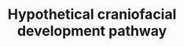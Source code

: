 ---
annotations:
- id: PW:0000003
  parent: signaling pathway
  type: Pathway Ontology
  value: signaling pathway
- id: DOID:9296
  type: Disease Ontology
  value: cleft lip
- id: PW:0000650
  parent: signaling pathway
  type: Pathway Ontology
  value: signaling pathway pertinent to development
authors:
- AARandCo
- MaintBot
- Eweitz
- Khanspers
citedin:
- link: PMC12106470
  title: 'Glypican-3 regulated epithelial mesenchymal transformation-related genes
    in osteosarcoma: based on comprehensive tumor microenvironment profiling (2025)'
communities: []
description: Hypothetical pathway linking cranio-facial development pathway (IRF6,
  TP63, TFAP2A, and TGFB3) to Rho signaling pathway through ARHGAP29 regulation. Authors
  of literature suspect that a decrease of ARHGAP29 concentration would result in
  more active form, Rho-GTP, which would down-regulate cranio-facial development genes.
  An implication of this active Rho-GTP may be the formation of cleft lip. This pathway
  is based on figure 4 from Leslie et al.
last-edited: 2024-03-26
ndex: 7f6faed5-8b67-11eb-9e72-0ac135e8bacf
organisms:
- Homo sapiens
redirect_from:
- /index.php/Pathway:WP3655
- /instance/WP3655
- /instance/WP3655_r129299
revision: r129299
schema-jsonld:
- '@context': https://schema.org/
  '@id': https://wikipathways.github.io/pathways/WP3655.html
  '@type': Dataset
  creator:
    '@type': Organization
    name: WikiPathways
  description: Hypothetical pathway linking cranio-facial development pathway (IRF6,
    TP63, TFAP2A, and TGFB3) to Rho signaling pathway through ARHGAP29 regulation.
    Authors of literature suspect that a decrease of ARHGAP29 concentration would
    result in more active form, Rho-GTP, which would down-regulate cranio-facial development
    genes. An implication of this active Rho-GTP may be the formation of cleft lip.
    This pathway is based on figure 4 from Leslie et al.
  keywords:
  - ARHGAP29
  - GDP
  - GEF
  - GTP
  - IRF6
  - RHOA
  - TFAP2A
  - TGFB3
  - TP63
  license: CC0
  name: Hypothetical craniofacial development pathway
seo: CreativeWork
title: Hypothetical craniofacial development pathway
wpid: WP3655
---